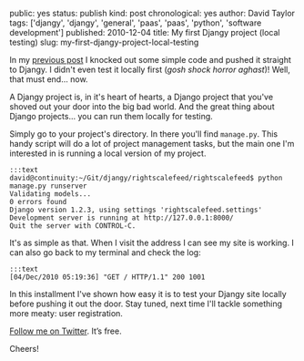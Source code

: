 public: yes
status: publish
kind: post
chronological: yes
author: David Taylor
tags: ['djangy', 'djangy', 'general', 'paas', 'paas', 'python', 'software development']
published: 2010-12-04
title: My first Djangy project (local testing)
slug: my-first-djangy-project-local-testing

In my [previous post](http://www.cloudartisan.com/2010/12/my-first-djangy-project-initial-testing/) I knocked out some simple code and pushed it straight to Djangy. I didn't even test it locally first (_gosh shock horror aghast_)! Well, that must end... now.

A Djangy project is, in it's heart of hearts, a Django project that you've shoved out your door into the big bad world. And the great thing about Django projects... you can run them locally for testing.

Simply go to your project's directory. In there you'll find `manage.py`. This handy script will do a lot of project management tasks, but the main one I'm interested in is running a local version of my project.


    :::text
    david@continuity:~/Git/djangy/rightscalefeed/rightscalefeed$ python manage.py runserver
    Validating models...
    0 errors found  
    Django version 1.2.3, using settings 'rightscalefeed.settings'
    Development server is running at http://127.0.0.1:8000/
    Quit the server with CONTROL-C.


It's as simple as that. When I visit the address I can see my site is working.  I can also go back to my terminal and check the log:


    :::text
    [04/Dec/2010 05:19:36] "GET / HTTP/1.1" 200 1001


In this installment I've shown how easy it is to test your Djangy site locally before pushing it out the door. Stay tuned, next time I'll tackle something more meaty: user registration.

[Follow me on Twitter](http://twitter.com/davidltaylor). It’s free.

Cheers!
